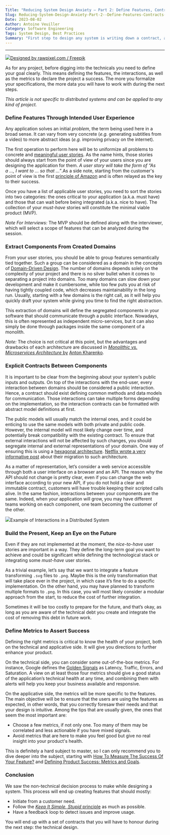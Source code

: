 ```yaml
---
Title: "Reducing System Design Anxiety — Part 2: Define Features, Contracts, and Metrics"
Slug: Reducing-System-Design-Anxiety-Part-2--Define-Features-Contracts-and-Metrics
Date: 2023-08-02
Author: Antoine Veuiller
Category: Software Engineering
Tags: System Design, Best Practices
Summary: "First step to design any system is writing down a contract, and criteria for success."
---
```



---

![](https://cdn-images-1.medium.com/max/800/1*pe9aftaGRqQKCiW_trG_bA.jpeg)[Designed by rawpixel.com / Freepik](https://www.freepik.com/free-vector/illustration-document-icon_2945058.htm#page=1&query=contract&position=3)

As for any project, before digging into the technicals you need to define your goal clearly. This means defining the features, the interactions, as well as the metrics to declare the project a success. The more you formalize your specifications, the more data you will have to work with during the next steps.

*This article is not specific to distributed systems and can be applied to any kind of project.*

### Define Features Through Intended User Experience

Any application solves an initial *problem*, the term being used here in a broad sense. It can vary from very concrete (*e.g.* generating subtitles from a video) to more abstract ideas (*e.g.* improving privacy on the internet).

The first operation to perform here will be to uniformize all problems to concrete and [meaningful user stories](https://iq-inc.com/writing-meaningful-user-stories/). As the name hints, those stories should always start from the point of view of your users since you are designing the application for them. *A user story will take the form of “As a …, I want to … so that …”*.As a side note, starting from the customer's point of view is the first [principle of Amazon](https://www.amazon.jobs/en/principles) and is often relayed as the key to their success.

Once you have a list of applicable user stories, you need to sort the stories into two categories: the ones critical to your application (a.k.a. must have) and those that can wait before being integrated (a.k.a. nice to have). The collection of your *must-have* stories will constitute the minimal viable product (MVP).

*Note For Interviews:* The MVP should be defined along with the interviewer, which will select a scope of features that can be analyzed during the session.

### Extract Components From Created Domains

From your user stories, you should be able to group features semantically tied together. Such a group can be considered as a domain in the concepts of [Domain-Driven Design](https://martinfowler.com/bliki/DomainDrivenDesign.html). The number of domains depends solely on the complexity of your project and there is no silver bullet when it comes to separating a project into domains. Too many domains can slow down your development and make it cumbersome, while too few puts you at risk of having tightly coupled code, which decreases maintainability in the long run. Usually, starting with a few domains is the right call, as it will help you quickly draft your system while giving you time to find the right abstraction.

This extraction of domains will define the segregated components in your software that should communicate through a public interface. Nowadays, this is often represented as independent micro-services, but it can also simply be done through packages inside the same component of a monolith. 

*Note:* The choice is not critical at this point, but the advantages and drawbacks of each architecture are discussed in [*Monolithic vs. Microservices Architecture* by](https://articles.microservices.com/monolithic-vs-microservices-architecture-5c4848858f59) [Anton Kharenko](https://medium.com/@antonkharenko?source=post_page-----5c4848858f59--------------------------------).

### Explicit Contracts Between Components

It is important to be clear from the beginning about your system's public inputs and outputs. On top of the interactions with the end-user, every interaction between domains should be considered a public interaction. Hence, a contract should exist defining common methods and data models for communication. Those interactions can take multiple forms depending on the implementation, so the interaction contracts can be formatted with abstract model definitions at first.

The public models will usually match the internal ones, and it could be enticing to use the same models with both private and public code. However, the internal model will most likely change over time, and potentially break compatibility with the existing contract. To ensure that external interactions will not be affected by such changes, you should segregate internal and external representations of your domain. One way of ensuring this is using a [hexagonal architecture](https://en.wikipedia.org/wiki/Hexagonal_architecture_%28software%29). [Netflix wrote a very informative post](https://en.wikipedia.org/wiki/Hexagonal_architecture_%28software%29) about their migration to such architecture.

As a matter of representation, let’s consider a web service accessible through both a user interface on a browser and an API. The reason why the API should not change is pretty clear, even if you can change the web interface according to your new API, if you do not hold a clear and immutable contract, customers will have trouble keeping their scripted calls alive. In the same fashion, interactions between your components are the same. Indeed, when your application will grow, you may have different teams working on each component, one team becoming the customer of the other. 

![](https://cdn-images-1.medium.com/max/800/1*EpL1Wfbl-aZ8H2Kpf9-o9A.png)Example of Interactions in a Distributed System

### Build the Present, Keep an Eye on the Future

Even if they are not implemented at the moment, the *nice-to-have* user stories are important in a way. They define the long-term goal you want to achieve and could be significant while defining the technological stack or integrating some *must-have* user stories.

As a trivial example, let’s say that we want to integrate a feature transforming `.svg` files to `.png`. Maybe this is the only transformation that will take place ever in the project, in which case it’s fine to do a specific implementation. On the other hand, you may have planned to transform multiple formats to `.png`. In this case, you will most likely consider a modular approach from the start, to reduce the cost of further integration.

Sometimes it will be too costly to prepare for the future, and that’s okay, as long as you are aware of the technical debt you create and integrate the cost of removing this debt in future work.

### Define Metrics to Assert Success

Defining the right metrics is critical to know the health of your project, both on the technical and applicative side. It will give you directions to further enhance your product.

On the technical side, you can consider some out-of-the-box metrics. For instance, Google defines the [Golden Signals](https://sre.google/sre-book/monitoring-distributed-systems/#xref_monitoring_golden-signals) as Latency, Traffic, Errors, and Saturation. A view on at least those four metrics should give a good status of the application’s technical health at any time, and combining them with alerts will help you keep your business available and responsive.

On the applicative side, the metrics will be more specific to the features. The main objective will be to ensure that the users are using the features as expected, in other words, that you correctly foresaw their needs and that your design is intuitive. Among the tips that are usually given, the ones that seem the most important are:

* Choose a few metrics, if not only one. Too many of them may be correlated and less actionable if you have mixed signals.
* Avoid metrics that are here to make you feel good but give no real insight into your product's health.

This is definitely a hard subject to master, so I can only recommend you to dive deeper into the subject, starting with [How To Measure The Success Of Your Feature?](https://zepel.io/blog/measure-metrics-for-feature-success/) and [Defining Product Success: Metrics and Goals](https://www.sequoiacap.com/article/defining-product-success-metrics-and-goals).

### Conclusion

We saw the non-technical decision process to make while designing a system. This process will end up creating features that should mostly:

* Initiate from a customer need.
* Follow the [*Keep It Simple, Stupid* principle](https://en.wikipedia.org/wiki/KISS_principle) as much as possible.
* Have a feedback loop to detect issues and improve usage.

You will end up with a set of contracts that you will have to honour during the next step: the technical design.

